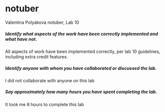 # notuber 
Valentina Polyakova notuber, Lab 10

##### Identify what aspects of the work have been correctly implemented and what have not.
All aspects of work have been implemented correctly, per lab 10 guidelines, including extra credit features.

##### Identify anyone with whom you have collaborated or discussed the lab.
I did not collaborate with anyone on this lab

##### Say approximately how many hours you have spent completing the lab.
It took me 8 hours to complete this lab

